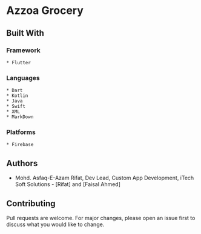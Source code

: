 # Azzoa Grocery

<!--Background Story-->

## Built With
### Framework
    * Flutter
### Languages
    * Dart
    * Kotlin
    * Java
    * Swift
    * XML
    * MarkDown
### Platforms
    * Firebase
    
## Authors
* Mohd. Asfaq-E-Azam Rifat, Dev Lead, Custom App Development, iTech Soft Solutions - [Rifat] and [Faisal Ahmed]

## Contributing
Pull requests are welcome. For major changes, please open an issue first to discuss what you would like to change.